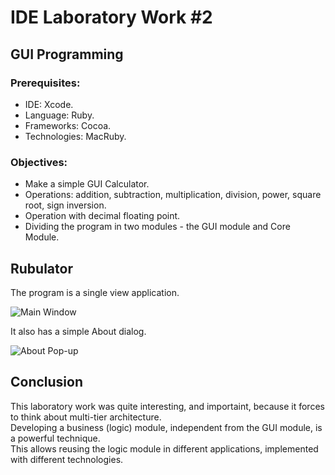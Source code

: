 IDE Laboratory Work #2
======================

GUI Programming
---------------

### Prerequisites:
- IDE: Xcode.
- Language: Ruby.
- Frameworks: Cocoa.
- Technologies: MacRuby.

### Objectives:
- Make a simple GUI Calculator.
- Operations: addition, subtraction, multiplication, division, power, square root, sign inversion.
- Operation with decimal floating point.
- Dividing the program in two modules - the GUI module and Core Module.

Rubulator
---------

The program is a single view application.

![Main Window](https://raw.github.com/TheRedGuy/IDE-labs/master/lab%232/screens/main_screen.png)

It also has a simple About dialog.

![About Pop-up](https://raw.github.com/TheRedGuy/IDE-labs/master/lab%232/screens/about_screen.png)

Conclusion
----------

This laboratory work was quite interesting, and importaint, because it forces to think about multi-tier architecture.  
Developing a business (logic) module, independent from the GUI module, is a powerful technique.  
This allows reusing the logic module in different applications, implemented with different technologies.  
